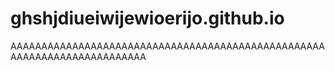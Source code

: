 # ghshjdiueiwijewioerijo.github.io
AAAAAAAAAAAAAAAAAAAAAAAAAAAAAAAAAAAAAAAAAAAAAAAAAAAAAAAAAAAAAAAAAAAAAAAAA
